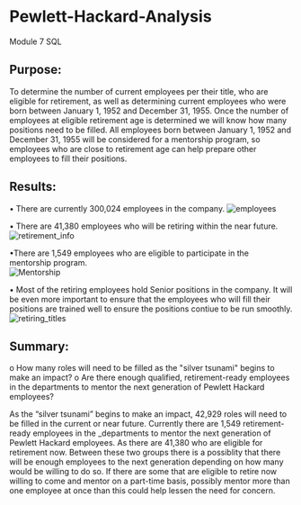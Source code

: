 # Pewlett-Hackard-Analysis
Module 7 SQL
## Purpose:
To determine the number of current employees per their title, who are eligible for retirement, as well as determining current employees who were born between January 1, 1952 and December 31, 1955. Once the number of employees at eligible retirement age is determined we will know how many positions need to be filled. All employees born between January 1, 1952 and December 31, 1955 will be considered for a mentorship program, so employees who are close to retirement age can help prepare other employees to fill their positions.
## Results: 
•	There are currently 300,024 employees in the company. 
![employees](https://user-images.githubusercontent.com/83199109/134416570-97bcd113-afcd-4dfd-a25b-8319dd7150d9.png)

• There are 41,380 employees who will be retiring within the near future.
![retirement_info](https://user-images.githubusercontent.com/83199109/134416582-f427fa00-e0ba-4220-8803-62ada70dc3e0.png)

•There are 1,549 employees who are eligible to participate in the mentorship program.	
![Mentorship](https://user-images.githubusercontent.com/83199109/134416587-be1b7472-b04f-4a48-8833-c76d8c351dfe.png)

•	Most of the retiring employees hold Senior positions in the company. It will be even more important to ensure that the employees who will fill their positions are trained well to ensure the positions contiue to be run smoothly. 
![retiring_titles](https://user-images.githubusercontent.com/83199109/134416594-694acd91-8965-412b-8a6f-d6f3ec1181fa.png)

## Summary: 
o	How many roles will need to be filled as the "silver tsunami" begins to make an impact?
o	Are there enough qualified, retirement-ready employees in the departments to mentor the next generation of Pewlett Hackard employees?

As the “silver tsunami” begins to make an impact, 42,929 roles will need to be filled in the current or near future.
Currently there are 1,549 retirement-ready employees in the _departments to mentor the next generation of Pewlett Hackard employees. As there are 41,380 who are eligible for retirement now. Between these two groups there is a possiblity that there will be enough employees to the next generation depending on how many would be willing to do so. If there are some that are eligible to retire now willing to come and mentor on a part-time basis, possibly mentor more than one employee at once than this could help lessen the need for concern. 
